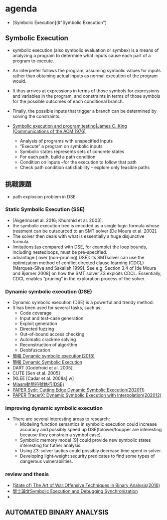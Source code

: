 # agenda
- [Symbolic Execution](#"Symbolic Execution")

## Symbolic Execution

- symbolic execution (also symbolic evaluation or symbex) is a means of analyzing a program to determine what inputs cause each part of a program to execute. 
- An interpreter follows the program, assuming symbolic values for inputs rather than obtaining actual inputs as normal execution of the program would. 
- It thus arrives at expressions in terms of those symbols for expressions and variables in the program, and constraints in terms of those symbols for the possible outcomes of each conditional branch. 
- Finally, the possible inputs that trigger a branch can be determined by solving the constraints.

- [Symbolic execution and program testing|James C. King (Communications of the ACM 1976)](https://dl.acm.org/doi/10.1145/360248.360252)
  - Analysis	of	programs	with	unspecified	inputs	
  - “Execute”	a	program	on	symbolic	inputs	
  - Symbolic states represents sets of concrete states	
  - For	each	path,	build	a	path	condition	
  - Condition	on inputs –for the	execution to follow that path	
  - Check	path condition satisfiability	–	explore	only feasible paths	

## 挑戰課題
-  path explosion problem in DSE


### Static Symbolic Execution (SSE)
- [Avgerinoset al. 2016; Khurshid et al. 2003]. 
- the symbolic execution tree is encoded as a single logic formula whose treatment can be outsourced to an SMT solver [De Moura et al. 2002].
- The solver then deals with what is essentially a huge disjunctive formula. 
- limitations:(as compared with DSE, for example)  the loop bounds, including nestedloops, must be pre-specified. 
- advantage:( over (non-pruning) DSE): its SMTsolver can use the optimization method of conflict directed clause learning (CDCL) [Marques-Silva
and Sakallah 1999]. See e.g. Section 3.4 of [de Moura and Bjørner 2008] on how the SMT solver Z3
exploits CDCL. Essentially, CDCL enables “pruning” in the exploration process of the solver.

### Dynamic symbolic execution (DSE)
- Dynamic symbolic execution (DSE) is a powerful and trendy method. 
- It has been used for several tasks, such as:
  - Code coverage
  - Input and test-case generation
  - Exploit generation
  - Directed fuzzing
  - Out-of-bound access checking
  - Automatic crackme solving
  - Reconstruction of algorithm
  - Deobfuscation
- [簡報 Dynamic symbolic execution(2018)](https://www.cis.upenn.edu/~mhnaik/edu/cis700/lessons/symbolic_execution.pdf) 
- [簡報 Dynamic	Symbolic	Execution	](https://www.st.cs.uni-saarland.de/edu/automatedtestingverification12/slides/11-DynamicSymbolicExecution.pdf)
- DART [Godefroid et al. 2005],
- CUTE [Sen et al. 2005] 
- [KLEE [Cadar et al. 2008a] w]
- [Miasm動態符號執行(DSE)](https://github.com/cea-sec/miasm)
- [PAPER Sydr: Cutting Edge Dynamic Symbolic Execution(202011)](https://arxiv.org/abs/2011.09269)
- [PAPER TracerX: Dynamic Symbolic Execution with Interpolation(202012)](https://arxiv.org/abs/2012.00556)

### improving dynamic symbolic execution
- There are several interesting areas to research:
  - Modeling function semantics in symbolic execution could increase accuracy and possibly speed up DSE(tolower/toupper are interesting because they constrain a symbol case).
  - Symbolic memory model [9] could provide new symbolic states interesting for futher analysis.
  - Using Z3-solver tactics could possibly decrease time spent in solver.
  - Developing light-weight security predicates to find some types of dangerous vulnerabilities.

### review and thesis
- [(State of) The Art of War:Offensive Techniques in Binary Analysis(2016)](https://www.researchgate.net/publication/306304563_SOK_State_of_The_Art_of_War_Offensive_Techniques_in_Binary_Analysis)
- [學士論文Symbolic Execution and Debugging Synchronization](https://arxiv.org/pdf/2006.16601.pdf)
- 
## AUTOMATED BINARY ANALYSIS
